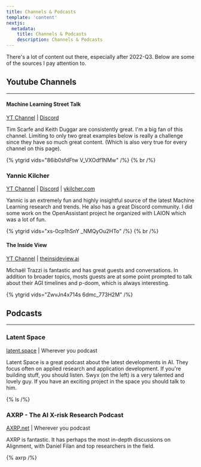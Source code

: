 ```yaml
---
title: Channels & Podcasts
template: 'content'
nextjs:
  metadata:
    title: Channels & Podcasts
    description: Channels & Podcasts
---
```


<!-- There's some great video and podcast content available today. The content below is excellent. -->

There's a lot of content out there, especially after 2022-Q3. Below are some of the sources I pay attention to.

## Youtube Channels

---

#### Machine Learning Street Talk

[YT Channel](https://youtube.com/@MachineLearningStreetTalk?si=QX8j_STmN3acEOZ6) | [Discord](https://discord.gg/aNPkGUQtc5)

Tim Scarfe and Keith Duggar are consistently great. I'm a big fan of this channel. Limiting to only two great examples below is really a challenge since they have so much great content. (Which is also very true for every channel on this page).

<!-- **Samples** -->

<!-- J0p_thJJnoo 8jIM2Oezb44 -->

{% ytgrid vids="86ib0sfdFtw V_VXOdf1NMw" /%}
{% br /%}

### Yannic Kilcher

[YT Channel](https://youtube.com/@YannicKilcher?si=mU5ePCW3uqRxqWcj) | [Discord](https://ykilcher.com/discord) | [ykilcher.com](https://ykilcher.com)

Yannic is an extremely fun and highly insightful source of the latest Machine Learning research and trends. He also has a great Discord community. I did some work on the OpenAssistant project he organized with LAION which was a lot of fun.

<!-- **Samples** -->

<!-- ddG2fM9i4Kk 4Cclp6yPDuw -->

{% ytgrid vids="xs-0cp1hSnY _NMQyOu2HTo" /%}
{% br /%}

#### The Inside View

[YT Channel](https://youtube.com/@TheInsideView?si=D4SvnTL0y8hI6EAl) | [theinsideview.ai](https://theinsideview.ai)

Michaël Trazzi is fantastic and has great guests and conversations. In addition to broader topics, mosts guests are at some point prompted to talk about their AGI timelines and p-doom, which is always interesting.

<!-- 9s3XctQOgew bDMqo7BpNbk -->

{% ytgrid vids="ZwvJn4x714s 6dmc_773H2M" /%}

## Podcasts

---

### Latent Space

[latent.space](https://latent.space) | Wherever you podcast

Latent Space is a great podcast about the latest developments in AI. They focus often on applied research and application development. If you're building stuff, you should listen. Swyx (on the left) is a very talented and lovely guy. If you have an exciting project in the space you should talk to him.

{% ls /%}

### AXRP - The AI X-risk Research Podcast

[AXRP.net](https://axrp.net/) | Wherever you podcast

AXRP is fantastic. It has perhaps the most in-depth discussions on Alignment, with Daniel Filan and top researchers in the field.

{% axrp /%}

<!-- https://www.youtube.com/watch?v=WIAatc0TVa8 -->
